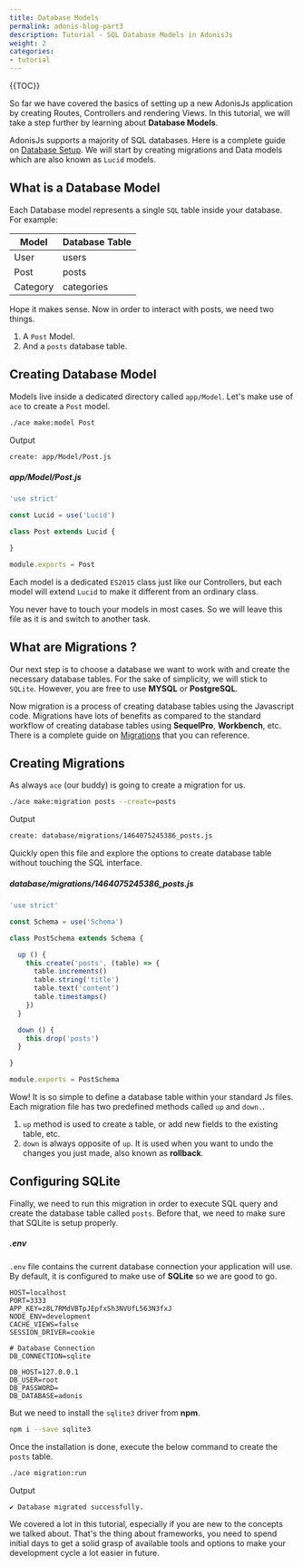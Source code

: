 ```yaml
---
title: Database Models
permalink: adonis-blog-part3
description: Tutorial - SQL Database Models in AdonisJs
weight: 2
categories:
- tutorial
---
```


{{TOC}}

So far we have covered the basics of setting up a new AdonisJs application by creating Routes, Controllers and rendering Views. In this tutorial, we will take a step further by learning about **Database Models**.

AdonisJs supports a majority of SQL databases. Here is a complete guide on [Database Setup](database-setup). We will start by creating migrations and Data models which are also known as `Lucid` models.

## What is a Database Model

Each Database model represents a single `SQL` table inside your database. For example:

|Model | Database Table|
|------|---------------|
| User | users |
| Post | posts |
| Category | categories


Hope it makes sense. Now in order to interact with posts, we need two things.

1. A `Post` Model.
2. And a `posts` database table.

## Creating Database Model

Models live inside a dedicated directory called `app/Model`. Let's make use of `ace` to create a `Post` model.

```bash
./ace make:model Post
```

Output

```bash
create: app/Model/Post.js
```

##### app/Model/Post.js

```javascript
'use strict'

const Lucid = use('Lucid')

class Post extends Lucid {

}

module.exports = Post
```

Each model is a dedicated `ES2015` class just like our Controllers, but each model will extend `Lucid` to make it different from an ordinary class.

You never have to touch your models in most cases. So we will leave this file as it is and switch to another task.

## What are Migrations ?

Our next step is to choose a database we want to work with and create the necessary database tables. For the sake of simplicity, we will stick to `SQLite`. However, you are free to use **MYSQL** or **PostgreSQL**. 

Now migration is a process of creating database tables using the Javascript code. Migrations have lots of benefits as compared to the standard workflow of creating database tables using **SequelPro**, **Workbench**, etc. There is a complete guide on [Migrations](migrations) that you can reference.

## Creating Migrations

As always `ace` (our buddy) is going to create a migration for us.

```bash
./ace make:migration posts --create=posts
```

Output

```bash
create: database/migrations/1464075245386_posts.js
```

Quickly open this file and explore the options to create database table without touching the SQL interface.

##### database/migrations/1464075245386_posts.js

```javascript
'use strict'

const Schema = use('Schema')

class PostSchema extends Schema {

  up () {
    this.create('posts', (table) => {
      table.increments()
      table.string('title')
      table.text('content')
      table.timestamps()
    })
  }

  down () {
    this.drop('posts')
  }

}

module.exports = PostSchema
```

Wow! It is so simple to define a database table within your standard Js files. Each migration file has two predefined methods called `up` and `down.`.

1. `up` method is used to create a table, or add new fields to the existing table, etc.
2. `down` is always opposite of `up`. It is used when you want to undo the changes you just made, also known as **rollback**.

## Configuring SQLite

Finally, we need to run this migration in order to execute SQL query and create the database table called `posts`. Before that, we need to make sure that SQLite is setup properly.

##### .env

`.env` file contains the current database connection your application will use. By default, it is configured to make use of **SQLite** so we are good to go.

```env
HOST=localhost
PORT=3333
APP_KEY=z8L7RMdVBTpJEpfxSh3NVUfL563N3fxJ
NODE_ENV=development
CACHE_VIEWS=false
SESSION_DRIVER=cookie

# Database Connection
DB_CONNECTION=sqlite

DB_HOST=127.0.0.1
DB_USER=root
DB_PASSWORD=
DB_DATABASE=adonis
```

But we need to install the `sqlite3` driver from **npm**.

```bash
npm i --save sqlite3
```

Once the installation is done, execute the below command to create the `posts` table.

```bash
./ace migration:run
```

Output

```bash
✔ Database migrated successfully.
```

We covered a lot in this tutorial, especially if you are new to the concepts we talked about. That's the thing about frameworks, you need to spend initial days to get a solid grasp of available tools and options to make your development cycle a lot easier in future.
